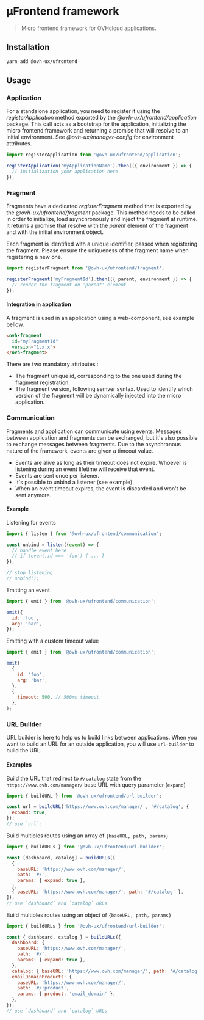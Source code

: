 # µFrontend framework

> Micro frontend framework for OVHcloud applications.

## Installation

```sh
yarn add @ovh-ux/ufrontend
```

## Usage

### Application

For a standalone application, you need to register it using the *registerApplication*
method exported by the *@ovh-ux/ufrontend/application* package. This call acts as a bootstrap
for the application, initializing the micro frontend framework and returning a promise
that will resolve to an initial environment. See *@ovh-ux/manager-config* for environment
attributes.

```js
import registerApplication from '@ovh-ux/ufrontend/application';

registerApplication('myApplicationName').then(({ environment }) => {
  // initialization your application here
});
```

### Fragment

Fragments have a dedicated *registerFragment* method that is exported by the *@ovh-ux/ufrontend/fragment*
package. This method needs to be called in order to initialize, load asynchronously and inject the
fragment at runtime. It returns a promise that resolve with the *parent* element of the fragment and with
the initial environment object.

Each fragment is identified with a unique identifier, passed when registering the fragment. Please ensure
the uniqueness of the fragment name when registering a new one.


```js
import registerFragment from '@ovh-ux/ufrontend/fragment';

registerFragment('myFragmentId').then(({ parent, environment }) => {
  // render the fragment on 'parent' element
});
```

#### Integration in application

A fragment is used in an application using a web-component, see example bellow.

```html
<ovh-fragment
  id="myFragmentId"
  version="1.x.x">
</ovh-fragment>
```

There are two mandatory attributes :
* The fragment unique id, corresponding to the one used during the fragment registration.
* The fragment version, following semver syntax. Used to identify which version of the fragment will be dynamically injected into the micro application.

### Communication

Fragments and application can communicate using events. Messages between application and fragments can be exchanged,
but it's also possible to exchange messages between fragments.
Due to the asynchronous nature of the framework, events are given a timeout value.

* Events are alive as long as their timeout does not expire. Whoever is listening during
an event lifetime will receive that event.
* Events are sent once per listener.
* It's possible to unbind a listener (see example).
* When an event timeout expires, the event is discarded and won't be sent anymore.

#### Example

Listening for events

```js
import { listen } from '@ovh-ux/ufrontend/communication';

const unbind = listen((event) => {
  // handle event here
  // if (event.id === 'foo') { ... }
});

// stop listening
// unbind();
```

Emitting an event

```js
import { emit } from '@ovh-ux/ufrontend/communication';

emit({
  id: 'foo',
  arg: 'bar',
});
```

Emitting with a custom timeout value

```js
import { emit } from '@ovh-ux/ufrontend/communication';

emit(
  {
    id: 'foo',
    arg: 'bar',
  },
  {
    timeout: 500, // 500ms timeout
  },
);
```

### URL Builder

URL builder is here to help us to build links between applications.
When you want to build an URL for an outside application, you will use `url-builder` to build the URL.

#### Examples

Build the URL that redirect to `#/catalog` state from the `https://www.ovh.com/manager/` base URL with query parameter (`expand`)

```js
import { buildURL } from '@ovh-ux/ufrontend/url-builder';

const url = buildURL('https://www.ovh.com/manager/', '#/catalog', {
  expand: true,
});
// use `url`;
```

Build multiples routes using an array of `{baseURL, path, params}`

```js
import { buildURLs } from '@ovh-ux/ufrontend/url-builder';

const [dashboard, catalog] = buildURLs([
  {
    baseURL: 'https://www.ovh.com/manager/',
    path: '#/',
    params: { expand: true },
  },
  { baseURL: 'https://www.ovh.com/manager/', path: '#/catalog' },
]);
// use `dashboard` and `catalog` URLs
```

Build multiples routes using an object of `{baseURL, path, params}`

```js
import { buildURLs } from '@ovh-ux/ufrontend/url-builder';

const { dashboard, catalog } = buildURLs({
  dashboard: {
    baseURL: 'https://www.ovh.com/manager/',
    path: '#/',
    params: { expand: true },
  },
  catalog: { baseURL: 'https://www.ovh.com/manager/', path: '#/catalog' },
  emailDomainProducts: {
    baseURL: 'https://www.ovh.com/manager/',
    path: '#/:product',
    params: { product: 'email_domain' },
  },
});
// use `dashboard` and `catalog` URLs
```
